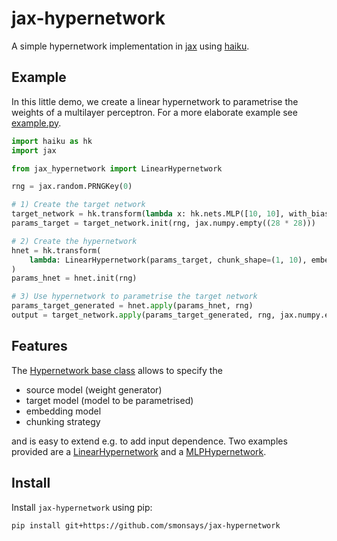 # jax-hypernetwork

A simple hypernetwork implementation in [jax](https://github.com/google/jax/) using [haiku](https://github.com/deepmind/dm-haiku).

## Example

In this little demo, we create a linear hypernetwork to parametrise the weights of a multilayer perceptron. For a more elaborate example see [example.py](https://github.com/smonsays/jax-hypernetwork/blob/main/example.py).

```python
import haiku as hk
import jax

from jax_hypernetwork import LinearHypernetwork

rng = jax.random.PRNGKey(0)

# 1) Create the target network
target_network = hk.transform(lambda x: hk.nets.MLP([10, 10], with_bias=False)(x))
params_target = target_network.init(rng, jax.numpy.empty((28 * 28)))

# 2) Create the hypernetwork
hnet = hk.transform(
    lambda: LinearHypernetwork(params_target, chunk_shape=(1, 10), embedding_dim=7)()
)
params_hnet = hnet.init(rng)

# 3) Use hypernetwork to parametrise the target network
params_target_generated = hnet.apply(params_hnet, rng)
output = target_network.apply(params_target_generated, rng, jax.numpy.empty((28 * 28)))
```

## Features

The [Hypernetwork base class](https://github.com/smonsays/jax-hypernetwork/blob/main/jax_hypernetwork/hnet.py#L27) allows to specify the

- source model (weight generator)
- target model (model to be parametrised)
- embedding model
- chunking strategy

and is easy to extend e.g. to add input dependence. Two examples provided are a [LinearHypernetwork](https://github.com/smonsays/jax-hypernetwork/blob/main/jax_hypernetwork/hnet.py#L95) and a [MLPHypernetwork](https://github.com/smonsays/jax-hypernetwork/blob/main/jax_hypernetwork/hnet.py#L101).

## Install

Install `jax-hypernetwork` using pip:

```bash
pip install git+https://github.com/smonsays/jax-hypernetwork
```
